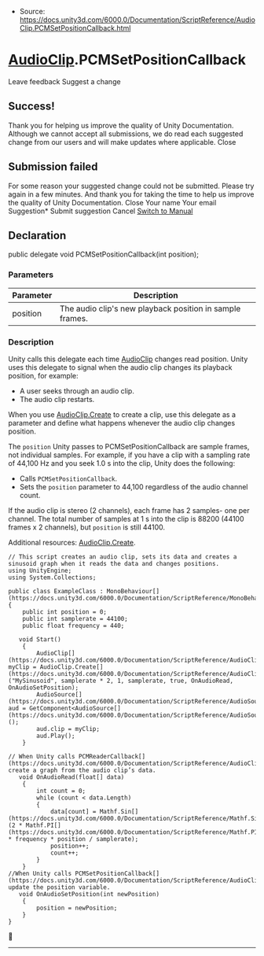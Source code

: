 * Source: https://docs.unity3d.com/6000.0/Documentation/ScriptReference/AudioClip.PCMSetPositionCallback.html

#  [AudioClip](https://docs.unity3d.com/6000.0/Documentation/ScriptReference/AudioClip.html).PCMSetPositionCallback
Leave feedback
Suggest a change
## Success!
Thank you for helping us improve the quality of Unity Documentation. Although we cannot accept all submissions, we do read each suggested change from our users and will make updates where applicable.
Close
## Submission failed
For some reason your suggested change could not be submitted. Please <a>try again</a> in a few minutes. And thank you for taking the time to help us improve the quality of Unity Documentation.
Close
Your name Your email Suggestion* Submit suggestion
Cancel
[Switch to Manual](https://docs.unity3d.com/6000.0/Documentation/Manual/class-AudioClip.html "Go to AudioClip Component in the Manual")
## Declaration
public delegate void PCMSetPositionCallback(int position); 
### Parameters
Parameter | Description  
---|---  
position | The audio clip's new playback position in sample frames.  
### Description
Unity calls this delegate each time [AudioClip](https://docs.unity3d.com/6000.0/Documentation/ScriptReference/AudioClip.html) changes read position.
Unity uses this delegate to signal when the audio clip changes its playback position, for example: 
  * A user seeks through an audio clip.
  * The audio clip restarts.


When you use [AudioClip.Create](https://docs.unity3d.com/6000.0/Documentation/ScriptReference/AudioClip.Create.html) to create a clip, use this delegate as a parameter and define what happens whenever the audio clip changes position.   
  
The `position` Unity passes to PCMSetPositionCallback are sample frames, not individual samples. For example, if you have a clip with a sampling rate of 44,100 Hz and you seek 1.0 s into the clip, Unity does the following: 
  * Calls `PCMSetPositionCallback`.
  * Sets the `position` parameter to 44,100 regardless of the audio channel count.


If the audio clip is stereo (2 channels), each frame has 2 samples- one per channel. The total number of samples at 1 s into the clip is 88200 (44100 frames x 2 channels), but `position` is still 44100.   
  
Additional resources: [AudioClip.Create](https://docs.unity3d.com/6000.0/Documentation/ScriptReference/AudioClip.Create.html).
```
// This script creates an audio clip, sets its data and creates a sinusoid graph when it reads the data and changes positions. 
using UnityEngine;
using System.Collections;  
  
public class ExampleClass : MonoBehaviour[](https://docs.unity3d.com/6000.0/Documentation/ScriptReference/MonoBehaviour.html)
{
    public int position = 0;
    public int samplerate = 44100;
    public float frequency = 440;  
  
   void Start()
    {
        AudioClip[](https://docs.unity3d.com/6000.0/Documentation/ScriptReference/AudioClip.html) myClip = AudioClip.Create[](https://docs.unity3d.com/6000.0/Documentation/ScriptReference/AudioClip.Create.html)("MySinusoid", samplerate * 2, 1, samplerate, true, OnAudioRead, OnAudioSetPosition);
        AudioSource[](https://docs.unity3d.com/6000.0/Documentation/ScriptReference/AudioSource.html) aud = GetComponent<AudioSource[](https://docs.unity3d.com/6000.0/Documentation/ScriptReference/AudioSource.html)>();
        aud.clip = myClip;
        aud.Play();
    }  
  
// When Unity calls PCMReaderCallback[](https://docs.unity3d.com/6000.0/Documentation/ScriptReference/AudioClip.PCMReaderCallback.html), create a graph from the audio clip’s data.  
   void OnAudioRead(float[] data)
    {
        int count = 0;
        while (count < data.Length)
        {
            data[count] = Mathf.Sin[](https://docs.unity3d.com/6000.0/Documentation/ScriptReference/Mathf.Sin.html)(2 * Mathf.PI[](https://docs.unity3d.com/6000.0/Documentation/ScriptReference/Mathf.PI.html) * frequency * position / samplerate);
            position++;
            count++;
        }
    }
//When Unity calls PCMSetPositionCallback[](https://docs.unity3d.com/6000.0/Documentation/ScriptReference/AudioClip.PCMSetPositionCallback.html), update the position variable. 
   void OnAudioSetPosition(int newPosition)
    {
        position = newPosition;
    }
}

```

* * *
